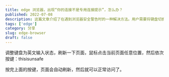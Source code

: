 ```yaml
---
title: edge 浏览器，出现“你的连接不是专用连接提示”，怎么办？
published: 2022-07-08
description: 这篇文章介绍了在遇到浏览器安全警告时的一种解决方法。用户需要将键盘切换到英文输入模式，刷新页面，点击页面任意位置，然后按下特定的按键序列“thisisunsafe”。完成这些步骤后，页面会自动刷新，从而允许用户正常访问受限的网页。
tags: ['edge']
category: 分享
slug: edge-browser
draft: false
---
```



调整键盘为英文输入状态，刷新一下页面，鼠标点击当前页面任意位置，然后依次按键：thisisunsafe

按完上面的按键，页面会自动刷新，然后就可以正常访问了。
